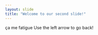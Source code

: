 ```yaml
---
layout: slide
title: "Welcome to our second slide!"
---
```

ça me fatigue
Use the left arrow to go back!
